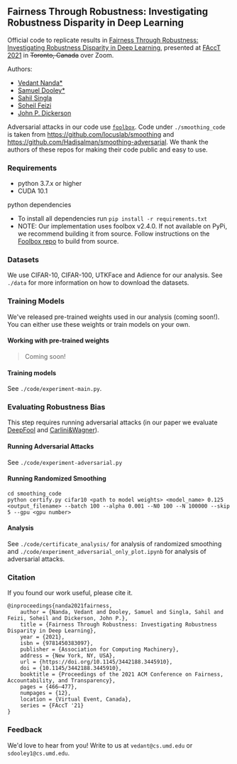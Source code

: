 ## Fairness Through Robustness: Investigating Robustness Disparity in Deep Learning

Official code to replicate results in [Fairness Through Robustness: Investigating Robustness Disparity in Deep Learning](https://arxiv.org/abs/2006.12621), presented at [FAccT 2021](https://facctconference.org/2021/acceptedpapers.html) in ~~Toronto, Canada~~ over Zoom.

Authors:

 * [Vedant Nanda*](http://nvedant07.github.io/)
 * [Samuel Dooley*](https://www.cs.umd.edu/~sdooley1/)
 * [Sahil Singla](https://scholar.google.co.in/citations?user=jjjbOI4AAAAJ&hl=en)
 * [Soheil Feizi](https://www.cs.umd.edu/~sfeizi/)
 * [John P. Dickerson](http://jpdickerson.com/)

Adversarial attacks in our code use [`foolbox`](https://github.com/bethgelab/foolbox). Code under `./smoothing_code` is taken from https://github.com/locuslab/smoothing and https://github.com/Hadisalman/smoothing-adversarial. We thank the authors of these repos for making their code public and easy to use.


### Requirements

 * python 3.7.x or higher
 * CUDA 10.1

python dependencies

 * To install all dependencies run `pip install -r requirements.txt`
 * NOTE: Our implementation uses foolbox v2.4.0. If not available on PyPi, we recommend building it from source. Follow instructions on the [Foolbox repo](https://github.com/bethgelab/foolbox) to build from source.

### Datasets

We use CIFAR-10, CIFAR-100, UTKFace and Adience for our analysis. See `./data` for more information on how to download the datasets.

### Training Models

We've released pre-trained weights used in our analysis (coming soon!). You can either use these weights or train models on your own.

#### Working with pre-trained weights

> Coming soon!

#### Training models

See `./code/experiment-main.py`.

### Evaluating Robustness Bias

This step requires running adversarial attacks (in our paper we evaluate [DeepFool](https://openaccess.thecvf.com/content_cvpr_2016/html/Moosavi-Dezfooli_DeepFool_A_Simple_CVPR_2016_paper.html) and [Carlini&Wagner](https://ieeexplore.ieee.org/abstract/document/7958570/)). 

#### Running Adversarial Attacks

See `./code/experiment-adversarial.py`

#### Running Randomized Smoothing 

```
cd smoothing_code
python certify.py cifar10 <path to model weights> <model_name> 0.125 <output_filename> --batch 100 --alpha 0.001 --N0 100 --N 100000 --skip 5 --gpu <gpu number>
```

#### Analysis

See `./code/certificate_analysis/` for analysis of randomized smoothing and `./code/experiment_adversarial_only_plot.ipynb` for analysis of adversarial attacks.

### Citation

If you found our work useful, please cite it. 

```
@inproceedings{nanda2021fairness,
    author = {Nanda, Vedant and Dooley, Samuel and Singla, Sahil and Feizi, Soheil and Dickerson, John P.},
    title = {Fairness Through Robustness: Investigating Robustness Disparity in Deep Learning},
    year = {2021},
    isbn = {9781450383097},
    publisher = {Association for Computing Machinery},
    address = {New York, NY, USA},
    url = {https://doi.org/10.1145/3442188.3445910},
    doi = {10.1145/3442188.3445910},
    booktitle = {Proceedings of the 2021 ACM Conference on Fairness, Accountability, and Transparency},
    pages = {466–477},
    numpages = {12},
    location = {Virtual Event, Canada},
    series = {FAccT '21}
}
```

### Feedback

We'd love to hear from you! Write to us at `vedant@cs.umd.edu` or `sdooley1@cs.umd.edu`.